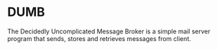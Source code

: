 # DUMB
The Decidedly Uncomplicated Message Broker is a simple mail server program that sends, stores and retrieves messages from client.
